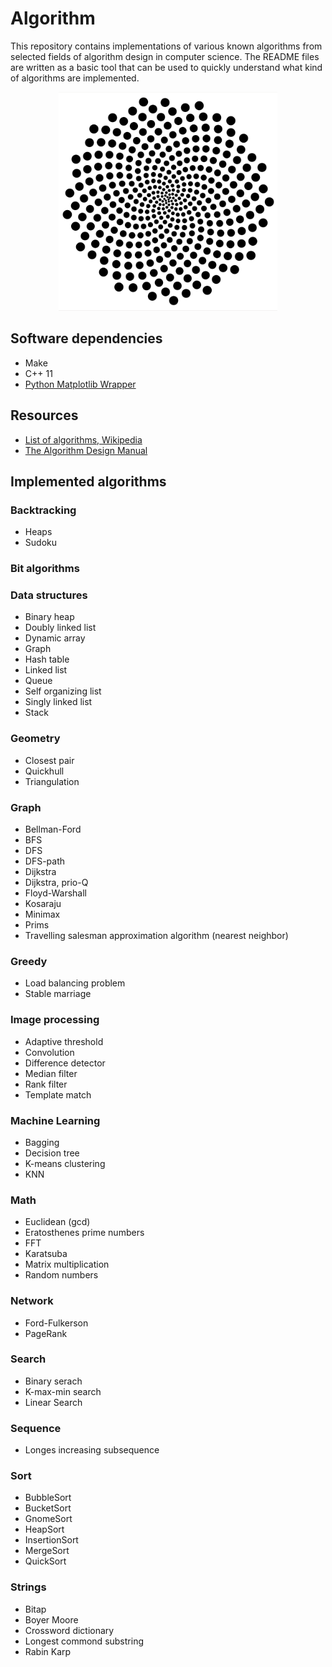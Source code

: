 Algorithm
===============================
This repository contains implementations of various known algorithms from selected fields of algorithm design in computer science. The README files are written as a basic tool that can be used to quickly understand what kind of algorithms are implemented.  


<p align="center">
<img src="sunflower.png" height="350" alt="Screenshot"/>
</p>

## Software dependencies
* Make
* C++ 11
* [Python Matplotlib Wrapper](https://github.com/lava/matplotlib-cpp)

## Resources
* [List of algorithms, Wikipedia](https://en.wikipedia.org/wiki/List_of_algorithms)
* [The Algorithm Design Manual](https://amzn.to/2wT0YFj)

## Implemented algorithms

### Backtracking
* Heaps
* Sudoku

### Bit algorithms

### Data structures
* Binary heap
* Doubly linked list
* Dynamic array
* Graph
* Hash table
* Linked list
* Queue
* Self organizing list
* Singly linked list
* Stack

### Geometry
* Closest pair
* Quickhull
* Triangulation

### Graph
* Bellman-Ford
* BFS
* DFS
* DFS-path
* Dijkstra
* Dijkstra, prio-Q
* Floyd-Warshall
* Kosaraju
* Minimax
* Prims
* Travelling salesman approximation algorithm (nearest neighbor)

### Greedy
* Load balancing problem
* Stable marriage

### Image processing
* Adaptive threshold
* Convolution
* Difference detector 
* Median filter
* Rank filter
* Template match

### Machine Learning
* Bagging
* Decision tree
* K-means clustering
* KNN

### Math
* Euclidean (gcd)
* Eratosthenes prime numbers
* FFT
* Karatsuba
* Matrix multiplication
* Random numbers

### Network
* Ford-Fulkerson
* PageRank

### Search
* Binary serach
* K-max-min search
* Linear Search

### Sequence
* Longes increasing subsequence

### Sort
* BubbleSort
* BucketSort
* GnomeSort
* HeapSort
* InsertionSort
* MergeSort
* QuickSort

### Strings
* Bitap
* Boyer Moore
* Crossword dictionary
* Longest commond substring
* Rabin Karp
